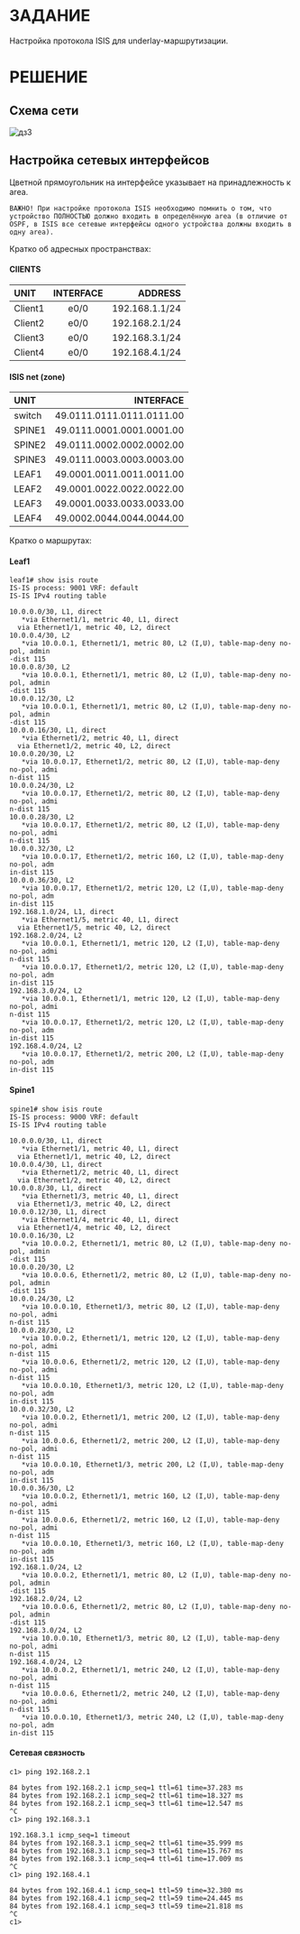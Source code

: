 # ЗАДАНИЕ
Настройка протокола ISIS для underlay-маршрутизации.
# РЕШЕНИЕ

## Схема сети

![дз3](https://user-images.githubusercontent.com/55625869/138611023-bc773f3c-b1fb-4faa-978e-024ba046a617.PNG)


## Настройка сетевых интерфейсов

Цветной прямоугольник на интерфейсе указывает на принадлежность к area.

    ВАЖНО! При настройке протокола ISIS необходимо помнить о том, что устройство ПОЛНОСТЬЮ должно входить в определённую area (в отличие от OSPF, в ISIS все сетевые интерфейсы одного устройства должны входить в одну area).

Кратко об адресных пространствах:

#### ClIENTS

|    UNIT        |   INTERFACE       |     ADDRESS     |
| :------------- |:-----------------:| ---------------:|
|    Client1     |      e0/0         | 192.168.1.1/24  |
|    Client2     |      e0/0         | 192.168.2.1/24  |
|    Client3     |      e0/0         | 192.168.3.1/24  |
|    Client4     |      e0/0         | 192.168.4.1/24  |

#### ISIS net (zone)

|    UNIT        |          INTERFACE        |
| :------------  | -------------------------:|
|    switch      | 49.0111.0111.0111.0111.00 |
|    SPINE1      | 49.0111.0001.0001.0001.00 |
|    SPINE2      | 49.0111.0002.0002.0002.00 |
|    SPINE3      | 49.0111.0003.0003.0003.00 |
|    LEAF1       | 49.0001.0011.0011.0011.00 |
|    LEAF2       | 49.0001.0022.0022.0022.00 |
|    LEAF3       | 49.0001.0033.0033.0033.00 |
|    LEAF4       | 49.0002.0044.0044.0044.00 |

Кратко о маршрутах:

#### Leaf1

    leaf1# show isis route
    IS-IS process: 9001 VRF: default
    IS-IS IPv4 routing table

    10.0.0.0/30, L1, direct
       *via Ethernet1/1, metric 40, L1, direct
      via Ethernet1/1, metric 40, L2, direct
    10.0.0.4/30, L2
       *via 10.0.0.1, Ethernet1/1, metric 80, L2 (I,U), table-map-deny no-pol, admin
    -dist 115
    10.0.0.8/30, L2
       *via 10.0.0.1, Ethernet1/1, metric 80, L2 (I,U), table-map-deny no-pol, admin
    -dist 115
    10.0.0.12/30, L2
       *via 10.0.0.1, Ethernet1/1, metric 80, L2 (I,U), table-map-deny no-pol, admin
    -dist 115
    10.0.0.16/30, L1, direct
       *via Ethernet1/2, metric 40, L1, direct
      via Ethernet1/2, metric 40, L2, direct
    10.0.0.20/30, L2
       *via 10.0.0.17, Ethernet1/2, metric 80, L2 (I,U), table-map-deny no-pol, admi
    n-dist 115
    10.0.0.24/30, L2
       *via 10.0.0.17, Ethernet1/2, metric 80, L2 (I,U), table-map-deny no-pol, admi
    n-dist 115
    10.0.0.28/30, L2
       *via 10.0.0.17, Ethernet1/2, metric 80, L2 (I,U), table-map-deny no-pol, admi
    n-dist 115
    10.0.0.32/30, L2
       *via 10.0.0.17, Ethernet1/2, metric 160, L2 (I,U), table-map-deny no-pol, adm
    in-dist 115
    10.0.0.36/30, L2
       *via 10.0.0.17, Ethernet1/2, metric 120, L2 (I,U), table-map-deny no-pol, adm
    in-dist 115
    192.168.1.0/24, L1, direct
       *via Ethernet1/5, metric 40, L1, direct
      via Ethernet1/5, metric 40, L2, direct
    192.168.2.0/24, L2
       *via 10.0.0.1, Ethernet1/1, metric 120, L2 (I,U), table-map-deny no-pol, admi
    n-dist 115
       *via 10.0.0.17, Ethernet1/2, metric 120, L2 (I,U), table-map-deny no-pol, adm
    in-dist 115
    192.168.3.0/24, L2
       *via 10.0.0.1, Ethernet1/1, metric 120, L2 (I,U), table-map-deny no-pol, admi
    n-dist 115
       *via 10.0.0.17, Ethernet1/2, metric 120, L2 (I,U), table-map-deny no-pol, adm
    in-dist 115
    192.168.4.0/24, L2
       *via 10.0.0.17, Ethernet1/2, metric 200, L2 (I,U), table-map-deny no-pol, adm
    in-dist 115

#### Spine1

    spine1# show isis route
    IS-IS process: 9000 VRF: default
    IS-IS IPv4 routing table

    10.0.0.0/30, L1, direct
       *via Ethernet1/1, metric 40, L1, direct
      via Ethernet1/1, metric 40, L2, direct
    10.0.0.4/30, L1, direct
       *via Ethernet1/2, metric 40, L1, direct
      via Ethernet1/2, metric 40, L2, direct
    10.0.0.8/30, L1, direct
       *via Ethernet1/3, metric 40, L1, direct
      via Ethernet1/3, metric 40, L2, direct
    10.0.0.12/30, L1, direct
       *via Ethernet1/4, metric 40, L1, direct
      via Ethernet1/4, metric 40, L2, direct
    10.0.0.16/30, L2
       *via 10.0.0.2, Ethernet1/1, metric 80, L2 (I,U), table-map-deny no-pol, admin
    -dist 115
    10.0.0.20/30, L2
       *via 10.0.0.6, Ethernet1/2, metric 80, L2 (I,U), table-map-deny no-pol, admin
    -dist 115
    10.0.0.24/30, L2
       *via 10.0.0.10, Ethernet1/3, metric 80, L2 (I,U), table-map-deny no-pol, admi
    n-dist 115
    10.0.0.28/30, L2
       *via 10.0.0.2, Ethernet1/1, metric 120, L2 (I,U), table-map-deny no-pol, admi
    n-dist 115
       *via 10.0.0.6, Ethernet1/2, metric 120, L2 (I,U), table-map-deny no-pol, admi
    n-dist 115
       *via 10.0.0.10, Ethernet1/3, metric 120, L2 (I,U), table-map-deny no-pol, adm
    in-dist 115
    10.0.0.32/30, L2
       *via 10.0.0.2, Ethernet1/1, metric 200, L2 (I,U), table-map-deny no-pol, admi
    n-dist 115
       *via 10.0.0.6, Ethernet1/2, metric 200, L2 (I,U), table-map-deny no-pol, admi
    n-dist 115
       *via 10.0.0.10, Ethernet1/3, metric 200, L2 (I,U), table-map-deny no-pol, adm
    in-dist 115
    10.0.0.36/30, L2
       *via 10.0.0.2, Ethernet1/1, metric 160, L2 (I,U), table-map-deny no-pol, admi
    n-dist 115
       *via 10.0.0.6, Ethernet1/2, metric 160, L2 (I,U), table-map-deny no-pol, admi
    n-dist 115
       *via 10.0.0.10, Ethernet1/3, metric 160, L2 (I,U), table-map-deny no-pol, adm
    in-dist 115
    192.168.1.0/24, L2
       *via 10.0.0.2, Ethernet1/1, metric 80, L2 (I,U), table-map-deny no-pol, admin
    -dist 115
    192.168.2.0/24, L2
       *via 10.0.0.6, Ethernet1/2, metric 80, L2 (I,U), table-map-deny no-pol, admin
    -dist 115
    192.168.3.0/24, L2
       *via 10.0.0.10, Ethernet1/3, metric 80, L2 (I,U), table-map-deny no-pol, admi
    n-dist 115
    192.168.4.0/24, L2
       *via 10.0.0.2, Ethernet1/1, metric 240, L2 (I,U), table-map-deny no-pol, admi
    n-dist 115
       *via 10.0.0.6, Ethernet1/2, metric 240, L2 (I,U), table-map-deny no-pol, admi
    n-dist 115
       *via 10.0.0.10, Ethernet1/3, metric 240, L2 (I,U), table-map-deny no-pol, adm
    in-dist 115

#### Сетевая связность

    c1> ping 192.168.2.1

    84 bytes from 192.168.2.1 icmp_seq=1 ttl=61 time=37.283 ms
    84 bytes from 192.168.2.1 icmp_seq=2 ttl=61 time=18.327 ms
    84 bytes from 192.168.2.1 icmp_seq=3 ttl=61 time=12.547 ms
    ^C
    c1> ping 192.168.3.1

    192.168.3.1 icmp_seq=1 timeout
    84 bytes from 192.168.3.1 icmp_seq=2 ttl=61 time=35.999 ms
    84 bytes from 192.168.3.1 icmp_seq=3 ttl=61 time=15.767 ms
    84 bytes from 192.168.3.1 icmp_seq=4 ttl=61 time=17.009 ms
    ^C
    c1> ping 192.168.4.1

    84 bytes from 192.168.4.1 icmp_seq=1 ttl=59 time=32.380 ms
    84 bytes from 192.168.4.1 icmp_seq=2 ttl=59 time=24.445 ms
    84 bytes from 192.168.4.1 icmp_seq=3 ttl=59 time=21.818 ms
    ^C
    c1>
